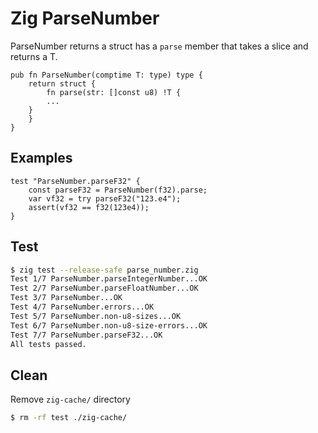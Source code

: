 # Zig ParseNumber

ParseNumber returns a struct has a `parse` member that takes a slice and returns a T.

```
pub fn ParseNumber(comptime T: type) type {
    return struct {
        fn parse(str: []const u8) !T {
	    ...
	}
    }
}
```


## Examples

```
test "ParseNumber.parseF32" {
    const parseF32 = ParseNumber(f32).parse;
    var vf32 = try parseF32("123.e4");
    assert(vf32 == f32(123e4));
}
```

## Test
```bash
$ zig test --release-safe parse_number.zig
Test 1/7 ParseNumber.parseIntegerNumber...OK
Test 2/7 ParseNumber.parseFloatNumber...OK
Test 3/7 ParseNumber...OK
Test 4/7 ParseNumber.errors...OK
Test 5/7 ParseNumber.non-u8-sizes...OK
Test 6/7 ParseNumber.non-u8-size-errors...OK
Test 7/7 ParseNumber.parseF32...OK
All tests passed.
```

## Clean
Remove `zig-cache/` directory
```bash
$ rm -rf test ./zig-cache/
```
